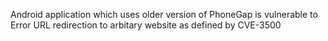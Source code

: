 
Android application which uses older version of PhoneGap is vulnerable
to Error URL redirection to arbitary website as defined by CVE-3500
